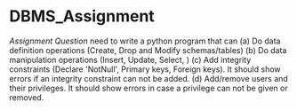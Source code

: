 # DBMS_Assignment

*Assignment Question* 
need to write a python program that can
      (a) Do data definition operations (Create, Drop and Modify schemas/tables)
      (b) Do data manipulation operations (Insert, Update, Select, )
      (c) Add integrity constraints (Declare 'NotNull', Primary keys, Foreign keys). It should show errors if an integrity constraint can not be added. 
      (d) Add/remove users and their privileges. It should show errors in case a privilege can not be given or removed. 
     
